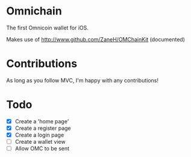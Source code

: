 # Omnichain
The first Omnicoin wallet for iOS.

Makes use of http://www.github.com/ZaneH/OMChainKit (documented)

# Contributions
As long as you follow MVC, I'm happy with any contributions!

# Todo
- [x] Create a 'home page'
- [x] Create a register page
- [x] Create a login page
- [ ] Create a wallet view
- [ ] Allow OMC to be sent
